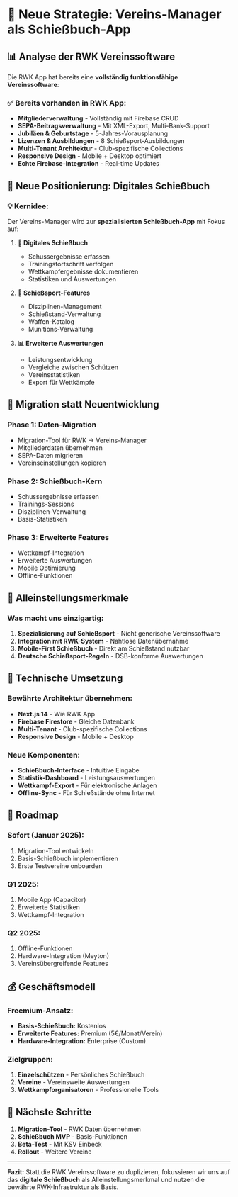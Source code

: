 # 🎯 Neue Strategie: Vereins-Manager als Schießbuch-App

## 📊 Analyse der RWK Vereinssoftware

Die RWK App hat bereits eine **vollständig funktionsfähige Vereinssoftware**:

### ✅ **Bereits vorhanden in RWK App:**
- **Mitgliederverwaltung** - Vollständig mit Firebase CRUD
- **SEPA-Beitragsverwaltung** - Mit XML-Export, Multi-Bank-Support
- **Jubiläen & Geburtstage** - 5-Jahres-Vorausplanung
- **Lizenzen & Ausbildungen** - 8 Schießsport-Ausbildungen
- **Multi-Tenant Architektur** - Club-spezifische Collections
- **Responsive Design** - Mobile + Desktop optimiert
- **Echte Firebase-Integration** - Real-time Updates

## 🎯 **Neue Positionierung: Digitales Schießbuch**

### 💡 **Kernidee:**
Der Vereins-Manager wird zur **spezialisierten Schießbuch-App** mit Fokus auf:

1. **📖 Digitales Schießbuch**
   - Schussergebnisse erfassen
   - Trainingsfortschritt verfolgen
   - Wettkampfergebnisse dokumentieren
   - Statistiken und Auswertungen

2. **🎯 Schießsport-Features**
   - Disziplinen-Management
   - Schießstand-Verwaltung
   - Waffen-Katalog
   - Munitions-Verwaltung

3. **📊 Erweiterte Auswertungen**
   - Leistungsentwicklung
   - Vergleiche zwischen Schützen
   - Vereinsstatistiken
   - Export für Wettkämpfe

## 🔄 **Migration statt Neuentwicklung**

### **Phase 1: Daten-Migration**
- Migration-Tool für RWK → Vereins-Manager
- Mitgliederdaten übernehmen
- SEPA-Daten migrieren
- Vereinseinstellungen kopieren

### **Phase 2: Schießbuch-Kern**
- Schussergebnisse erfassen
- Trainings-Sessions
- Disziplinen-Verwaltung
- Basis-Statistiken

### **Phase 3: Erweiterte Features**
- Wettkampf-Integration
- Erweiterte Auswertungen
- Mobile Optimierung
- Offline-Funktionen

## 🎯 **Alleinstellungsmerkmale**

### **Was macht uns einzigartig:**
1. **Spezialisierung auf Schießsport** - Nicht generische Vereinssoftware
2. **Integration mit RWK-System** - Nahtlose Datenübernahme
3. **Mobile-First Schießbuch** - Direkt am Schießstand nutzbar
4. **Deutsche Schießsport-Regeln** - DSB-konforme Auswertungen

## 📱 **Technische Umsetzung**

### **Bewährte Architektur übernehmen:**
- **Next.js 14** - Wie RWK App
- **Firebase Firestore** - Gleiche Datenbank
- **Multi-Tenant** - Club-spezifische Collections
- **Responsive Design** - Mobile + Desktop

### **Neue Komponenten:**
- **Schießbuch-Interface** - Intuitive Eingabe
- **Statistik-Dashboard** - Leistungsauswertungen
- **Wettkampf-Export** - Für elektronische Anlagen
- **Offline-Sync** - Für Schießstände ohne Internet

## 🚀 **Roadmap**

### **Sofort (Januar 2025):**
1. Migration-Tool entwickeln
2. Basis-Schießbuch implementieren
3. Erste Testvereine onboarden

### **Q1 2025:**
1. Mobile App (Capacitor)
2. Erweiterte Statistiken
3. Wettkampf-Integration

### **Q2 2025:**
1. Offline-Funktionen
2. Hardware-Integration (Meyton)
3. Vereinsübergreifende Features

## 💰 **Geschäftsmodell**

### **Freemium-Ansatz:**
- **Basis-Schießbuch:** Kostenlos
- **Erweiterte Features:** Premium (5€/Monat/Verein)
- **Hardware-Integration:** Enterprise (Custom)

### **Zielgruppen:**
1. **Einzelschützen** - Persönliches Schießbuch
2. **Vereine** - Vereinsweite Auswertungen
3. **Wettkampforganisatoren** - Professionelle Tools

## 🎯 **Nächste Schritte**

1. **Migration-Tool** - RWK Daten übernehmen
2. **Schießbuch MVP** - Basis-Funktionen
3. **Beta-Test** - Mit KSV Einbeck
4. **Rollout** - Weitere Vereine

---

**Fazit:** Statt die RWK Vereinssoftware zu duplizieren, fokussieren wir uns auf das **digitale Schießbuch** als Alleinstellungsmerkmal und nutzen die bewährte RWK-Infrastruktur als Basis.